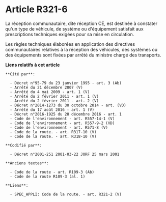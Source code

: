 # Article R321-6

La réception communautaire, dite réception CE, est destinée à constater qu'un type de véhicule, de système ou d'équipement
satisfait aux prescriptions techniques exigées pour sa mise en circulation.

Les règles techniques élaborées en application des directives communautaires relatives à la réception des véhicules, des
systèmes ou des équipements sont fixées par arrêté du ministre chargé des transports.

**Liens relatifs à cet article**

	**Cité par**:

	  - Décret n°95-79 du 23 janvier 1995 - art. 3 (Ab)
	  - Arrêté du 21 décembre 2007 (V)
	  - Arrêté du 4 mai 2009 - art. 1 (V)
	  - Arrêté du 2 février 2011 - art. 1 (V)
	  - Arrêté du 2 février 2011 - art. 2 (V)
	  - Décret n°2014-1273 du 30 octobre 2014 - art. (VD)
	  - Arrêté du 17 août 2016 - art. 1 (V)
	  - Décret n°2016-1925 du 28 décembre 2016 - art. 1
	  - Code de l'environnement - art. R557-14-1 (V)
	  - Code de l'environnement - art. R557-9-2 (VD)
	  - Code de l'environnement - art. R571-8 (V)
	  - Code de la route. - art. R317-10 (V)
	  - Code de la route. - art. R318-10 (V)

	**Codifié par**:

	  - Décret n°2001-251 2001-03-22 JORF 25 mars 2001

	**Anciens textes**:

	  - Code de la route - art. R109-3 (Ab)
	  - Code de la route R109-3 (al. 1)

	**Liens**:

	  - SPEC_APPLI: Code de la route. - art. R321-2 (V)
